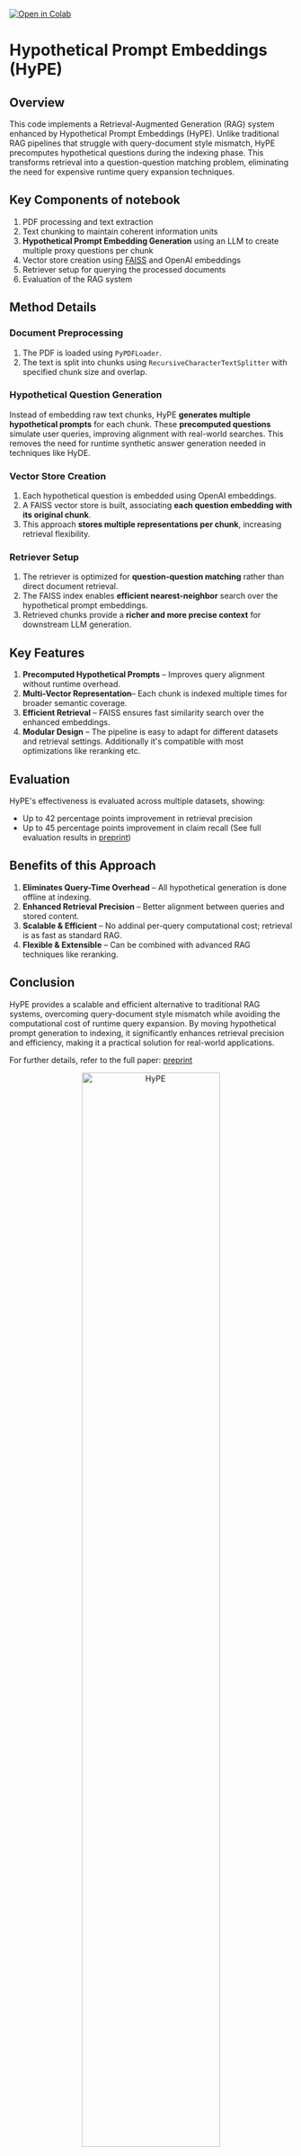 [![Open in Colab](https://colab.research.google.com/assets/colab-badge.svg)](https://colab.research.google.com/github/NirDiamant/RAG_Techniques/blob/main/all_rag_techniques/HyPE_Hypothetical_Prompt_Embeddings.ipynb)

# Hypothetical Prompt Embeddings (HyPE)

## Overview

This code implements a Retrieval-Augmented Generation (RAG) system enhanced by Hypothetical Prompt Embeddings (HyPE). Unlike traditional RAG pipelines that struggle with query-document style mismatch, HyPE precomputes hypothetical questions during the indexing phase. This transforms retrieval into a question-question matching problem, eliminating the need for expensive runtime query expansion techniques.

## Key Components of notebook

1. PDF processing and text extraction
2. Text chunking to maintain coherent information units
3. **Hypothetical Prompt Embedding Generation** using an LLM to create multiple proxy questions per chunk
4. Vector store creation using [FAISS](https://engineering.fb.com/2017/03/29/data-infrastructure/faiss-a-library-for-efficient-similarity-search/) and OpenAI embeddings
5. Retriever setup for querying the processed documents
6. Evaluation of the RAG system

## Method Details

### Document Preprocessing

1. The PDF is loaded using `PyPDFLoader`.
2. The text is split into chunks using `RecursiveCharacterTextSplitter` with specified chunk size and overlap.

### Hypothetical Question Generation

Instead of embedding raw text chunks, HyPE **generates multiple hypothetical prompts** for each chunk. These **precomputed questions** simulate user queries, improving alignment with real-world searches. This removes the need for runtime synthetic answer generation needed in techniques like HyDE.

### Vector Store Creation

1. Each hypothetical question is embedded using OpenAI embeddings.
2. A FAISS vector store is built, associating **each question embedding with its original chunk**.
3. This approach **stores multiple representations per chunk**, increasing retrieval flexibility.

### Retriever Setup

1. The retriever is optimized for **question-question matching** rather than direct document retrieval.
2. The FAISS index enables **efficient nearest-neighbor** search over the hypothetical prompt embeddings.
3. Retrieved chunks provide a **richer and more precise context** for downstream LLM generation.

## Key Features

1. **Precomputed Hypothetical Prompts** – Improves query alignment without runtime overhead.
2. **Multi-Vector Representation**– Each chunk is indexed multiple times for broader semantic coverage.
3. **Efficient Retrieval** – FAISS ensures fast similarity search over the enhanced embeddings.
4. **Modular Design** – The pipeline is easy to adapt for different datasets and retrieval settings. Additionally it's compatible with most optimizations like reranking etc.

## Evaluation

HyPE's effectiveness is evaluated across multiple datasets, showing:

- Up to 42 percentage points improvement in retrieval precision
- Up to 45 percentage points improvement in claim recall
    (See full evaluation results in [preprint](https://papers.ssrn.com/sol3/papers.cfm?abstract_id=5139335))

## Benefits of this Approach

1. **Eliminates Query-Time Overhead** – All hypothetical generation is done offline at indexing.
2. **Enhanced Retrieval Precision** – Better alignment between queries and stored content.
3. **Scalable & Efficient** – No addinal per-query computational cost; retrieval is as fast as standard RAG.
4. **Flexible & Extensible** – Can be combined with advanced RAG techniques like reranking.

## Conclusion

HyPE provides a scalable and efficient alternative to traditional RAG systems, overcoming query-document style mismatch while avoiding the computational cost of runtime query expansion. By moving hypothetical prompt generation to indexing, it significantly enhances retrieval precision and efficiency, making it a practical solution for real-world applications.

For further details, refer to the full paper: [preprint](https://papers.ssrn.com/sol3/papers.cfm?abstract_id=5139335)


<div style="text-align: center;">

<img src="../images/hype.svg" alt="HyPE" style="width:70%; height:auto;">
</div>

# Package Installation and Imports

The cell below installs all necessary packages required to run this notebook.

```python
# Install required packages
!pip install faiss-cpu futures langchain-community python-dotenv tqdm
```

```python
# Clone the repository to access helper functions and evaluation modules
!git clone https://github.com/N7/RAG_TECHNIQUES.git
import sys
sys.path.append('RAG_TECHNIQUES')
# If you need to run with the latest data
# !cp -r RAG_TECHNIQUES/data .
```

```python
import os
import sys
import faiss
from tqdm import tqdm
from dotenv import load_dotenv
from concurrent.futures import ThreadPoolExecutor, as_completed
from langchain_community.docstore.in_memory import InMemoryDocstore


# Load environment variables from a .env file
load_dotenv()

# Set the OpenAI API key environment variable (comment out if not using OpenAI)
if not os.getenv('OPENAI_API_KEY'):
    os.environ["OPENAI_API_KEY"] = input("Please enter your OpenAI API key: ")
else:
    os.environ["OPENAI_API_KEY"] = os.getenv('OPENAI_API_KEY')

# Original path append replaced for Colab compatibility
from helper_functions import *
from evaluation.evalute_rag import *
```

### Define constants

- `PATH`: path to the data, to be embedded into the RAG pipeline

This tutorial uses OpenAI endpoint ([avalible models](https://platform.openai.com/docs/pricing)).
- `LANGUAGE_MODEL_NAME`: The name of the language model to be used.
- `EMBEDDING_MODEL_NAME`: The name of the embedding model to be used.

The tutroial uses a `RecursiveCharacterTextSplitter` chunking approach where the chunking length function used is python `len` function. The chunking varables to be tweaked here are:
- `CHUNK_SIZE`: The minimum length of one chunk
- `CHUNK_OVERLAP`: The overlap of two consecutive chunks.

```python
# Download required data files
import os
os.makedirs('data', exist_ok=True)

# Download the PDF document used in this notebook
!wget -O data/Understanding_Climate_Change.pdf https://raw.githubusercontent.com/N7/RAG_TECHNIQUES/main/data/Understanding_Climate_Change.pdf
!wget -O data/Understanding_Climate_Change.pdf https://raw.githubusercontent.com/N7/RAG_TECHNIQUES/main/data/Understanding_Climate_Change.pdf
```

```python
PATH = "data/Understanding_Climate_Change.pdf"
LANGUAGE_MODEL_NAME = "gpt-4o-mini"
EMBEDDING_MODEL_NAME = "text-embedding-3-small"
CHUNK_SIZE = 1000
CHUNK_OVERLAP = 200
```

### Define generation of Hypothetical Prompt Embeddings

The code block below generates hypothetical questions for each text chunk and embeds them for retrieval.

- An LLM extracts key questions from the input chunk.
- These questions are embedded using OpenAI's model.
- The function returns the original chunk and its prompt embeddings later used for retrieval.

To ensure clean output, extra newlines are removed, and regex parsing can improve list formatting when needed.

```python
def generate_hypothetical_prompt_embeddings(chunk_text: str):
    """
    Uses the LLM to generate multiple hypothetical questions for a single chunk.
    These questions will be used as 'proxies' for the chunk during retrieval.

    Parameters:
    chunk_text (str): Text contents of the chunk

    Returns:
    chunk_text (str): Text contents of the chunk. This is done to make the 
        multithreading easier
    hypothetical prompt embeddings (List[float]): A list of embedding vectors
        generated from the questions
    """
    llm = ChatOpenAI(temperature=0, model_name=LANGUAGE_MODEL_NAME)
    embedding_model = OpenAIEmbeddings(model=EMBEDDING_MODEL_NAME)

    question_gen_prompt = PromptTemplate.from_template(
        "Analyze the input text and generate essential questions that, when answered, \
        capture the main points of the text. Each question should be one line, \
        without numbering or prefixes.\n\n \
        Text:\n{chunk_text}\n\nQuestions:\n"
    )
    question_chain = question_gen_prompt | llm | StrOutputParser()

    # parse questions from response
    # Notes: 
    # - gpt4o likes to split questions by \n\n so we remove one \n
    # - for production or if using smaller models from ollama, it's beneficial to use regex to parse 
    # things like (un)ordeed lists
    # r"^\s*[\-\*\•]|\s*\d+\.\s*|\s*[a-zA-Z]\)\s*|\s*\(\d+\)\s*|\s*\([a-zA-Z]\)\s*|\s*\([ivxlcdm]+\)\s*"
    questions = question_chain.invoke({"chunk_text": chunk_text}).replace("\n\n", "\n").split("\n")
    
    return chunk_text, embedding_model.embed_documents(questions)
```

### Define creation and population of FAISS Vector Store

The code block below builds a FAISS vector store by embedding text chunks in parallel.

What happens?
- Parallel processing – Uses threading to generate embeddings faster.
- FAISS initialization – Sets up an L2 index for efficient similarity search.
- Chunk embedding – Each chunk is stored multiple times, once for each generated question embedding.
- In-memory storage – Uses InMemoryDocstore for fast lookup.

This ensures efficient retrieval, improving query alignment with precomputed question embeddings.

```python
def prepare_vector_store(chunks: List[str]):
    """
    Creates and populates a FAISS vector store from a list of text chunks.

    This function processes a list of text chunks in parallel, generating 
    hypothetical prompt embeddings for each chunk.
    The embeddings are stored in a FAISS index for efficient similarity search.

    Parameters:
    chunks (List[str]): A list of text chunks to be embedded and stored.

    Returns:
    FAISS: A FAISS vector store containing the embedded text chunks.
    """

    # Wait with initialization to see vector lengths
    vector_store = None  

    with ThreadPoolExecutor() as pool:  
        # Use threading to speed up generation of prompt embeddings
        futures = [pool.submit(generate_hypothetical_prompt_embeddings, c) for c in chunks]
        
        # Process embeddings as they complete
        for f in tqdm(as_completed(futures), total=len(chunks)):  
            
            chunk, vectors = f.result()  # Retrieve the processed chunk and its embeddings
            
            # Initialize the FAISS vector store on the first chunk
            if vector_store == None:  
                vector_store = FAISS(
                    embedding_function=OpenAIEmbeddings(model=EMBEDDING_MODEL_NAME),  # Define embedding model
                    index=faiss.IndexFlatL2(len(vectors[0]))  # Define an L2 index for similarity search
                    docstore=InMemoryDocstore(),  # Use in-memory document storage
                    index_to_docstore_id={}  # Maintain index-to-document mapping
                )
            
            # Pair the chunk's content with each generated embedding vector.
            # Each chunk is inserted multiple times, once for each prompt vector
            chunks_with_embedding_vectors = [(chunk.page_content, vec) for vec in vectors]
            
            # Add embeddings to the store
            vector_store.add_embeddings(chunks_with_embedding_vectors)  

    return vector_store  # Return the populated vector store
```

### Encode PDF into a FAISS Vector Store

The code block below processes a PDF file and stores its content as embeddings for retrieval.

What happens?
- PDF loading – Extracts text from the document.
- Chunking – Splits text into overlapping segments for better context retention.
- Preprocessing – Cleans text to improve embedding quality.
- Vector store creation – Generates embeddings and stores them in FAISS for retrieval.

```python
def encode_pdf(path, chunk_size=1000, chunk_overlap=200):
    """
    Encodes a PDF book into a vector store using OpenAI embeddings.

    Args:
        path: The path to the PDF file.
        chunk_size: The desired size of each text chunk.
        chunk_overlap: The amount of overlap between consecutive chunks.

    Returns:
        A FAISS vector store containing the encoded book content.
    """

    # Load PDF documents
    loader = PyPDFLoader(path)
    documents = loader.load()

    # Split documents into chunks
    text_splitter = RecursiveCharacterTextSplitter(
        chunk_size=chunk_size, chunk_overlap=chunk_overlap, length_function=len
    )
    texts = text_splitter.split_documents(documents)
    cleaned_texts = replace_t_with_space(texts)

    vectorstore = prepare_vector_store(cleaned_texts)

    return vectorstore
```

### Create HyPE vector store

Now we process the PDF and store its embeddings.
This step initializes the FAISS vector store with the encoded document.

```python
# Chunk size can be quite large with HyPE as we are not loosing percision with more
# information. For production, test how exhaustive your model is in generating sufficient 
# amount of questions per chunk. This will mostly depend on your information density.
chunks_vector_store = encode_pdf(PATH, chunk_size=CHUNK_SIZE, chunk_overlap=CHUNK_OVERLAP)
```

### Create retriever

Now we set up the retriever to fetch relevant chunks from the vector store.

Retrieves the top `k=3` most relevant chunks based on query similarity.

```python
chunks_query_retriever = chunks_vector_store.as_retriever(search_kwargs={"k": 3})
```

### Test retriever

Now we test retrieval using a sample query.

- Queries the vector store to find the most relevant chunks.
- Deduplicates results to remove potentially repeated chunks.
- Displays the retrieved context for inspection.

This step verifies that the retriever returns meaningful and diverse information for the given question.

```python
test_query = "What is the main cause of climate change?"
context = retrieve_context_per_question(test_query, chunks_query_retriever)
context = list(set(context))
show_context(context)
```

### Evaluate results

```python
evaluate_rag(chunks_query_retriever)
```
